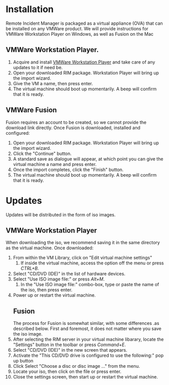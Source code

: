 # Installation
Remote Incident Manager is packaged as a virtual appliance (OVA) that can be installed on any VMWare product. We will provide instructions for VMWare Workstation Player on Windows, as well as Fusion on the Mac
## VMWare Workstation Player.
1. Acquire and install [VMWare Workstation Player](https://download3.vmware.com/software/WKST-PLAYER-1700/VMware-player-full-17.0.0-20800274.exe) and take care of any updates to it if need be.
1. Open your downloaded RIM package. Workstation Player will bring up the import wizard.
1. Give the VM a name, then press enter.
1. The virtual machine should boot up momentarily. A beep will confirm that it is ready.
## VMWare Fusion
Fusion requires an account to be created, so we cannot provide the download link directly. Once Fusion is downloaded, installed and configured:
1. Open your downloaded RIM package. Workstation Player will bring up the import wizard.
1. Click the "Continue" button.
1. A standard save as dialogue will appear, at which point you can give the virtual machine a name and press enter.
1. Once the import completes, click the "Finish" button.
1. The virtual machine should boot up momentarily. A beep will confirm that it is ready.
# Updates
Updates will be distributed in the form of iso images.
## VMWare Workstation Player 
When downloading the iso, we recommend saving it in the same directory as the virtual machine. Once downloaded:
1. From within the VM Library, click on "Edit virtual machine settings"
    1. If inside the virtual machine, access the option off the menu or press *CTRL+B*.
1. Select "CD/DVD (IDE)" in the list of hardware devices.
1. Select "Use ISO image file:" or press *Alt+M*.
    1. In the "Use ISO image file:" combo-box, type or paste the name of the iso, then press enter.
1. Power up or restart the virtual machine.
    ## Fusion
    The process for Fusion is somewhat similar, with some differences .as described below. First and foremost, it does not matter where you save the iso image.
1. After selecting the RIM server in your virtual machine libarary, locate the "Settings" button in the toolbar or press *Command+E*.
1. Select "CD/DVD (IDE)" in the new screen that appears.
1. Activate the "This CD/DVD drive is configured to use the following:" pop up button
1. Click Select "Choose a disc or disc image …" from the menu.
1. Locate your iso, then click on the file or press enter.
1. Close the settings screen, then start up or restart the virtual machine.